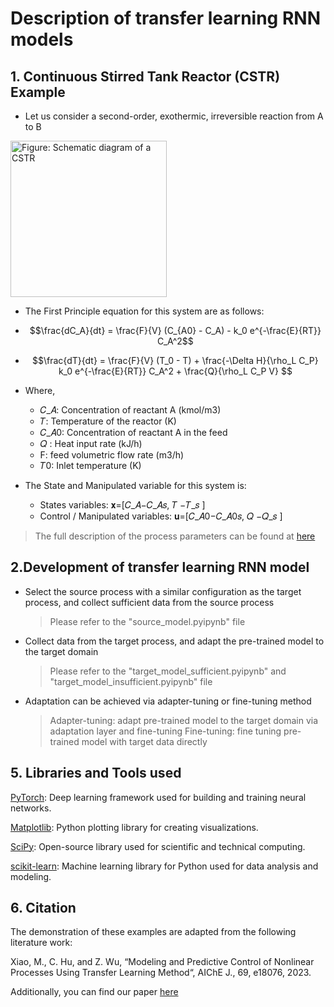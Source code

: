 # Description of transfer learning RNN models

## 1. Continuous Stirred Tank Reactor (CSTR) Example

- Let us consider a second-order, exothermic, irreversible reaction from A to B


<img src="https://github.com/Keerthana-Vellayappan/Demonstration-of-Physics-Informed-Machine-Learning-Model/assets/160836399/c1337cf1-eb78-47d7-b95b-1ce399d0ad10" alt = " Figure: Schematic diagram of a CSTR" width="250" height="250">


- The First Principle equation for this system are as follows:
- $$\frac{dC_A}{dt} = \frac{F}{V} (C_{A0} - C_A) - k_0 e^{-\frac{E}{RT}} C_A^2$$
- $$\frac{dT}{dt} = \frac{F}{V} (T_0 - T) + \frac{-\Delta H}{\rho_L C_P} k_0 e^{-\frac{E}{RT}} C_A^2 + \frac{Q}{\rho_L C_P V} $$

- Where,

   - 𝐶_𝐴: Concentration of reactant A (kmol/m3)
   - 𝑇: Temperature of the reactor (K)
   - 𝐶_𝐴0: Concentration of reactant A in the feed
   - 𝑄 :  Heat input rate (kJ/h)
   - F: feed volumetric flow rate (m3/h)
   - 𝑇0: Inlet temperature (K)


- The State and Manipulated variable for this system is:

    - States variables: 𝐱=[𝐶_𝐴−𝐶_𝐴𝑠, 𝑇 −𝑇_𝑠 ]
    - Control / Manipulated variables: 𝐮=[𝐶_𝐴0−𝐶_𝐴0𝑠, 𝑄 −𝑄_𝑠 ]


> The full description of the process parameters can be found at [here](https://link.springer.com/book/10.1007/978-3-030-71183-2)

## 2.Development of transfer learning RNN model

- Select the source process with a similar configuration as the target process, and collect sufficient data from the source process
   > Please refer to the "source_model.pyipynb" file
- Collect data from the target process, and adapt the pre-trained model to the target domain
   > Please refer to the "target_model_sufficient.pyipynb" and "target_model_insufficient.pyipynb" file
- Adaptation can be achieved via adapter-tuning or fine-tuning method
  > Adapter-tuning: adapt pre-trained model to the target domain via adaptation layer and fine-tuning
  > Fine-tuning: fine tuning pre-trained model with target data directly
  


## 5. Libraries and Tools used

[PyTorch](https://pytorch.org/): Deep learning framework used for building and training neural networks.

[Matplotlib](https://matplotlib.org/): Python plotting library for creating visualizations.

[SciPy](https://www.scipy.org/): Open-source library used for scientific and technical computing.

[scikit-learn](https://scikit-learn.org/): Machine learning library for Python used for data analysis and modeling.


## 6. Citation

The demonstration of these examples are adapted from the following literature work:

Xiao, M., C. Hu, and Z. Wu, “Modeling and Predictive Control of Nonlinear Processes Using Transfer Learning Method“, AIChE J., 69, e18076, 2023.

Additionally, you can find our paper [here](https://aiche.onlinelibrary.wiley.com/doi/full/10.1002/aic.18076)

